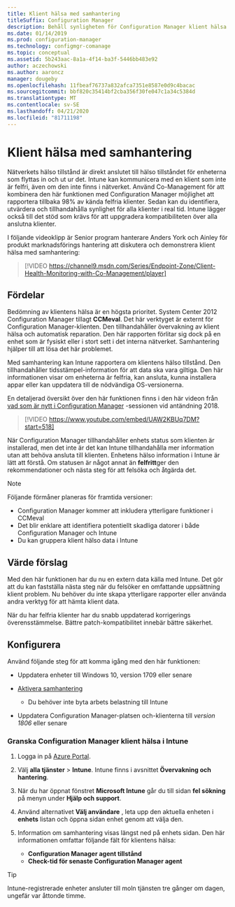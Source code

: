 ```yaml
---
title: Klient hälsa med samhantering
titleSuffix: Configuration Manager
description: Behåll synligheten för Configuration Manager klient hälsa från Intune på Azure Portal
ms.date: 01/14/2019
ms.prod: configuration-manager
ms.technology: configmgr-comanage
ms.topic: conceptual
ms.assetid: 5b243aac-8a1a-4f14-ba3f-5446bb483e92
author: aczechowski
ms.author: aaroncz
manager: dougeby
ms.openlocfilehash: 11fbeaf76737a832afca7351e8587e0d9c4bacac
ms.sourcegitcommit: bbf820c35414bf2cba356f30fe047c1a34c5384d
ms.translationtype: MT
ms.contentlocale: sv-SE
ms.lasthandoff: 04/21/2020
ms.locfileid: "81711198"
---
```

# <a name="client-health-with-co-management"></a>Klient hälsa med samhantering

Nätverkets hälso tillstånd är direkt anslutet till hälso tillståndet för enheterna som flyttas in och ut ur det. Intune kan kommunicera med en klient som inte är felfri, även om den inte finns i nätverket. Använd Co-Management för att kombinera den här funktionen med Configuration Manager möjlighet att rapportera tillbaka 98% av kända felfria klienter. Sedan kan du identifiera, utvärdera och tillhandahålla synlighet för alla klienter i real tid. Intune lägger också till det stöd som krävs för att uppgradera kompatibiliteten över alla anslutna klienter.

I följande videoklipp är Senior program hanterare Anders York och Ainley för produkt marknadsförings hantering att diskutera och demonstrera klient hälsa med samhantering:

> [!VIDEO https://channel9.msdn.com/Series/Endpoint-Zone/Client-Health-Monitoring-with-Co-Management/player]



## <a name="benefits"></a>Fördelar

Bedömning av klientens hälsa är en högsta prioritet. System Center 2012 Configuration Manager tillagt **CCMeval**. Det här verktyget är externt för Configuration Manager-klienten. Den tillhandahåller övervakning av klient hälsa och automatisk reparation. Den här rapporten förlitar sig dock på en enhet som är fysiskt eller i stort sett i det interna nätverket. Samhantering hjälper till att lösa det här problemet.

Med samhantering kan Intune rapportera om klientens hälso tillstånd. Den tillhandahåller tidsstämpel-information för att data ska vara giltiga. Den här informationen visar om enheterna är felfria, kan ansluta, kunna installera appar eller kan uppdatera till de nödvändiga OS-versionerna. 

En detaljerad översikt över den här funktionen finns i den här videon från [vad som är nytt i Configuration Manager](https://myignite.techcommunity.microsoft.com/sessions/64591) -sessionen vid antändning 2018.

> [!VIDEO https://www.youtube.com/embed/UAW2KBUq7DM?start=518]


När Configuration Manager tillhandahåller enhets status som klienten är installerad, men det inte är det kan Intune tillhandahålla mer information utan att behöva ansluta till klienten. Enhetens hälso information i Intune är lätt att förstå. Om statusen är något annat än **felfritt**ger den rekommendationer och nästa steg för att felsöka och åtgärda det.

> [!Note]  
> Följande förmåner planeras för framtida versioner:
> - Configuration Manager kommer att inkludera ytterligare funktioner i CCMeval  
> - Det blir enklare att identifiera potentiellt skadliga datorer i både Configuration Manager och Intune  
> - Du kan gruppera klient hälso data i Intune  



## <a name="value-proposition"></a>Värde förslag

Med den här funktionen har du nu en extern data källa med Intune. Det gör att du kan fastställa nästa steg när du felsöker en omfattande uppsättning klient problem. Nu behöver du inte skapa ytterligare rapporter eller använda andra verktyg för att hämta klient data.

När du har felfria klienter har du snabb uppdaterad korrigerings överensstämmelse. Bättre patch-kompatibilitet innebär bättre säkerhet.



## <a name="configure"></a>Konfigurera

Använd följande steg för att komma igång med den här funktionen:

- Uppdatera enheter till Windows 10, version 1709 eller senare  

- [Aktivera samhantering](how-to-enable.md)  
    - Du behöver inte byta arbets belastning till Intune  

- Uppdatera Configuration Manager-platsen och-klienterna till *version 1806* eller senare  


### <a name="review-configuration-manager-client-health-in-intune"></a>Granska Configuration Manager klient hälsa i Intune

1. Logga in på [Azure Portal](https://portal.azure.com/).  

2. Välj **alla tjänster** > **Intune**. Intune finns i avsnittet **Övervakning och hantering**.  

3. När du har öppnat fönstret **Microsoft Intune** går du till sidan **fel sökning** på menyn under **Hjälp och support**.  

4. Använd alternativet **Välj användare** , leta upp den aktuella enheten i **enhets** listan och öppna sidan enhet genom att välja den.  

5. Information om samhantering visas längst ned på enhets sidan. Den här informationen omfattar följande fält för klientens hälsa:  
    - **Configuration Manager agent tillstånd**  
    - **Check-tid för senaste Configuration Manager agent**  

> [!Tip]  
> Intune-registrerade enheter ansluter till moln tjänsten tre gånger om dagen, ungefär var åttonde timme. 
